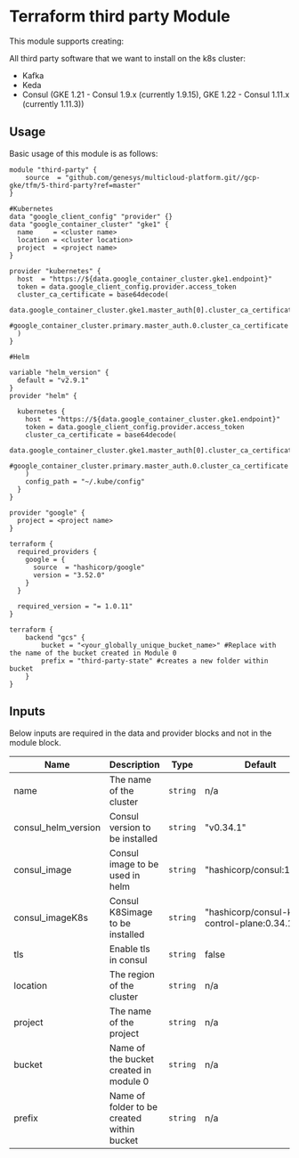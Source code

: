 # Terraform third party Module

This module supports creating:

All third party software that we want to install on the k8s cluster:
- Kafka
- Keda
- Consul (GKE 1.21 - Consul 1.9.x (currently 1.9.15), GKE 1.22 - Consul 1.11.x (currently 1.11.3))

## Usage

Basic usage of this module is as follows:

```hcl
module "third-party" {
    source  = "github.com/genesys/multicloud-platform.git//gcp-gke/tfm/5-third-party?ref=master"
}

#Kubernetes
data "google_client_config" "provider" {}
data "google_container_cluster" "gke1" {
  name     = <cluster name>
  location = <cluster location>
  project  = <project name>
}

provider "kubernetes" {
  host  = "https://${data.google_container_cluster.gke1.endpoint}"
  token = data.google_client_config.provider.access_token
  cluster_ca_certificate = base64decode(
    data.google_container_cluster.gke1.master_auth[0].cluster_ca_certificate,
    #google_container_cluster.primary.master_auth.0.cluster_ca_certificate
  )
}

#Helm

variable "helm_version" {
  default = "v2.9.1"
}
provider "helm" {

  kubernetes {
    host  = "https://${data.google_container_cluster.gke1.endpoint}"
    token = data.google_client_config.provider.access_token
    cluster_ca_certificate = base64decode(
      data.google_container_cluster.gke1.master_auth[0].cluster_ca_certificate,
      #google_container_cluster.primary.master_auth.0.cluster_ca_certificate
    )
    config_path = "~/.kube/config"
  }
}

provider "google" {
  project = <project name>
}

terraform {
  required_providers {
    google = {
      source  = "hashicorp/google"
      version = "3.52.0"
    }
  }

  required_version = "= 1.0.11"
}

terraform {
    backend "gcs" {
        bucket = "<your_globally_unique_bucket_name>" #Replace with the name of the bucket created in Module 0
        prefix = "third-party-state" #creates a new folder within bucket
    }
}
```

<!-- BEGINNING OF PRE-COMMIT-TERRAFORM DOCS HOOK -->
## Inputs

Below inputs are required in the data and provider blocks and not in the module block.

| Name | Description | Type | Default | Required |
|------|-------------|------|---------|:--------:|
| name | The name of the cluster  | `string` | n/a | yes |
| consul_helm_version | Consul version to be installed  | `string` | "v0.34.1"| no |
| consul_image | Consul image to be used in helm  | `string` | "hashicorp/consul:1.9.15"| no |
| consul_imageK8s | Consul K8Simage  to be installed  | `string` | "hashicorp/consul-k8s-control-plane:0.34.1"| no |
| tls | Enable tls in consul  | `string` | false | no |
| location | The region of the cluster  | `string` | n/a | yes |
| project | The name of the project  | `string` | n/a | yes |
| bucket | Name of the bucket created in module 0 | `string` | n/a | yes |
| prefix | Name of folder to be created within bucket | `string` | n/a | yes |



<!-- END OF PRE-COMMIT-TERRAFORM DOCS HOOK -->
